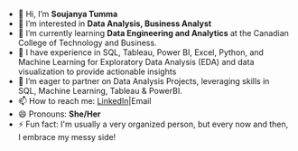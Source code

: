 - 👋 Hi, I’m **Soujanya Tumma**
- 👀 I’m interested in **Data Analysis, Business Analyst**
- 🌱 I’m currently learning **Data Engineering and Analytics** at the Canadian College of Technology and Business.
- 💼 I have experience in SQL, Tableau, Power BI, Excel, Python, and Machine Learning for Exploratory Data Analysis 
      (EDA) and data visualization to provide actionable insights
- 💞️ I’m eager to partner on Data Analysis Projects, leveraging skills in SQL, Machine Learning, Tableau & PowerBI.
- 📫 How to reach me: [LinkedIn](https://www.linkedin.com/in/soujanyatumma/)|Email
- 😄 Pronouns: **She/Her**
- ⚡ Fun fact: I'm usually a very organized person, but every now and then, I embrace my messy side!







